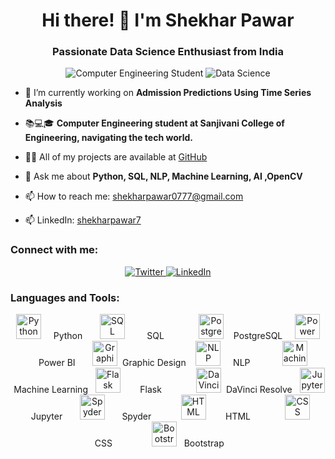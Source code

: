 <h1 align="center">Hi there! 👋 I'm Shekhar Pawar</h1>
<h3 align="center">Passionate Data Science Enthusiast from India</h3>

<p align="center">
  <img src="https://img.shields.io/badge/Student-Computer%20Engineering-blue" alt="Computer Engineering Student">
  <img src="https://img.shields.io/badge/Focus-Data%20Science-green" alt="Data Science">
</p>

- 🔭 I’m currently working on **Admission Predictions Using Time Series Analysis**

- 📚💻🎓 **Computer Engineering student at Sanjivani College of Engineering, navigating the tech world.**

- 👨‍💻 All of my projects are available at [GitHub](https://github.com/shekharpawar7)

- 💬 Ask me about **Python, SQL, NLP, Machine Learning, AI ,OpenCV**

- 📫 How to reach me: [shekharpawar0777@gmail.com](mailto:shekharpawar0777@gmail.com)

- 📫 LinkedIn: [shekharpawar7](https://www.linkedin.com/in/shekharpawar7/)

<h3 align="left">Connect with me:</h3>
<p align="center">
  <a href="https://twitter.com/105pawar" target="_blank">
    <img src="https://img.shields.io/twitter/follow/105pawar?style=social" alt="Twitter">
  </a>
  <a href="https://linkedin.com/in/shekharpawar7" target="_blank">
    <img src="https://img.shields.io/badge/LinkedIn-shekharpawar7-blue" alt="LinkedIn">
  </a>
</p>

<h3 align="left">Languages and Tools:</h3>
<p align="center">
  <img src="https://img.icons8.com/color/48/000000/python.png" alt="Python" width="40" height="40"/>
  &nbsp;&nbsp;&nbsp;&nbsp;Python&nbsp;&nbsp;&nbsp;&nbsp;&nbsp;&nbsp;
  <img src="https://img.icons8.com/color/48/000000/sql.png" alt="SQL" width="40" height="40"/>
  &nbsp;&nbsp;&nbsp;&nbsp;&nbsp;&nbsp;&nbsp;&nbsp;SQL&nbsp;&nbsp;&nbsp;&nbsp;&nbsp;&nbsp;&nbsp;&nbsp;&nbsp;&nbsp;&nbsp;&nbsp;&nbsp;
  <img src="https://img.icons8.com/color/48/000000/postgreesql.png" alt="PostgreSQL" width="40" height="40"/>
  &nbsp;&nbsp;&nbsp;PostgreSQL&nbsp;&nbsp;&nbsp;&nbsp;
  <img src="https://powerbi.microsoft.com/pictures/application-logos/svg/powerbi_logo.svg" alt="Power BI" width="40" height="40"/>
  &nbsp;&nbsp;&nbsp;&nbsp;Power BI&nbsp;&nbsp;&nbsp;&nbsp;&nbsp;&nbsp;
  <img src="https://img.icons8.com/color/48/000000/graphic-design.png" alt="Graphic Design" width="40" height="40"/>
  &nbsp;Graphic Design&nbsp;&nbsp;&nbsp;
  <img src="https://img.icons8.com/color/48/000000/natural-language-processing.png" alt="NLP" width="40" height="40"/>
  &nbsp;&nbsp;&nbsp;&nbsp;NLP&nbsp;&nbsp;&nbsp;&nbsp;&nbsp;&nbsp;&nbsp;&nbsp;&nbsp;&nbsp;&nbsp;&nbsp;
  <img src="https://img.icons8.com/color/48/000000/machine-learning.png" alt="Machine Learning" width="40" height="40"/>
  &nbsp;Machine Learning&nbsp;&nbsp;
  <img src="https://flask.palletsprojects.com/en/2.1.x/_images/flask-logo.png" alt="Flask" width="40" height="40"/>
  &nbsp;&nbsp;&nbsp;&nbsp;&nbsp;&nbsp;&nbsp;Flask&nbsp;&nbsp;&nbsp;&nbsp;&nbsp;&nbsp;&nbsp;&nbsp;&nbsp;&nbsp;&nbsp;&nbsp;&nbsp;
  <img src="https://iconarchive.com/download/i110031/fabian-kron/davinci-resolve/DaVinci-Resolve-Logo-Black.png" alt="DaVinci Resolve" width="40" height="40"/>
  &nbsp;DaVinci Resolve&nbsp;&nbsp;
  <img src="https://upload.wikimedia.org/wikipedia/commons/thumb/3/38/Jupyter_logo.svg/1200px-Jupyter_logo.svg.png" alt="Jupyter" width="40" height="40"/>
  &nbsp;&nbsp;Jupyter&nbsp;&nbsp;&nbsp;&nbsp;&nbsp;&nbsp;
  <img src="https://iconarchive.com/download/i108683/spyder/python-plotting-spyder.png" alt="Spyder" width="40" height="40"/>
  &nbsp;&nbsp;&nbsp;&nbsp;&nbsp;&nbsp;Spyder&nbsp;&nbsp;&nbsp;&nbsp;&nbsp;&nbsp;&nbsp;&nbsp;&nbsp;&nbsp;&nbsp;
  <img src="https://img.icons8.com/color/48/000000/html-5.png" alt="HTML" width="40" height="40"/>
  &nbsp;&nbsp;&nbsp;&nbsp;&nbsp;&nbsp;&nbsp;HTML&nbsp;&nbsp;&nbsp;&nbsp;&nbsp;&nbsp;&nbsp;&nbsp;&nbsp;&nbsp;&nbsp;&nbsp;&nbsp;
  <img src="https://img.icons8.com/color/48/000000/css3.png" alt="CSS" width="40" height="40"/>
  &nbsp;&nbsp;&nbsp;&nbsp;&nbsp;&nbsp;&nbsp;CSS&nbsp;&nbsp;&nbsp;&nbsp;&nbsp;&nbsp;&nbsp;&nbsp;&nbsp;&nbsp;&nbsp;&nbsp;&nbsp;&nbsp;&nbsp;
  <img src="https://img.icons8.com/color/48/000000/bootstrap.png" alt="Bootstrap" width="40" height="40"/>
  &nbsp;&nbsp;Bootstrap&nbsp;&nbsp;&nbsp;&nbsp;&nbsp;&nbsp;&nbsp;&nbsp;&nbsp;&nbsp;&nbsp;&nbsp;&nbsp;&nbsp;
</p>

